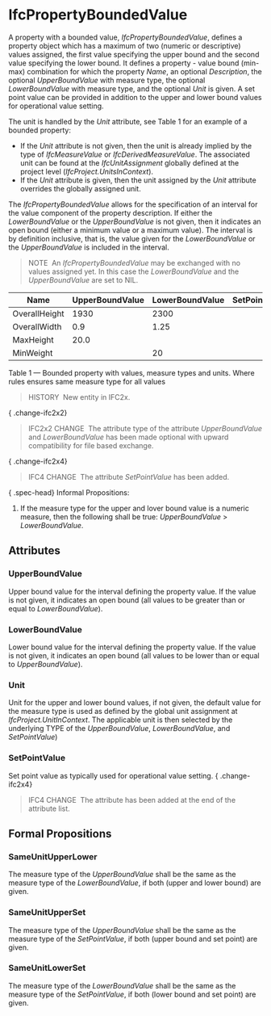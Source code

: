 # IfcPropertyBoundedValue

A property with a bounded value, _IfcPropertyBoundedValue_, defines a property object which has a maximum of two (numeric or descriptive) values assigned, the first value specifying the upper bound and the second value specifying the lower bound. It defines a property - value bound (min-max) combination for which the property _Name_, an optional _Description_, the optional _UpperBoundValue_ with measure type, the optional _LowerBoundValue_ with measure type, and the optional _Unit_ is given. A set point value can be provided in addition to the upper and lower bound values for operational value setting.

The unit is handled by the _Unit_ attribute, see Table 1 for an example of a bounded property:

* If the _Unit_ attribute is not given, then the unit is already implied by the type of _IfcMeasureValue_ or _IfcDerivedMeasureValue_. The associated unit can be found at the _IfcUnitAssignment_ globally defined at the project level (_IfcProject.UnitsInContext_). 
* If the _Unit_ attribute is given, then the unit assigned by the _Unit_ attribute overrides the globally assigned unit. 

The _IfcPropertyBoundedValue_ allows for the specification of an interval for the value component of the property description. If either the _LowerBoundValue_ or the _UpperBoundValue_ is not given, then it indicates an open bound (either a minimum value or a maximum value). The interval is by definition inclusive, that is, the value given for the _LowerBoundValue_ or the _UpperBoundValue_ is included in the interval.

> NOTE&nbsp; An _IfcPropertyBoundedValue_ may be exchanged with no values assigned yet. In this case the _LowerBoundValue_ and the _UpperBoundValue_ are set to NIL.


|Name|UpperBoundValue|LowerBoundValue|SetPointValue|Type (through IfcValue)|Unit|
|--- |--- |--- |--- |--- |--- |
|OverallHeight|1930|2300||IfcPositiveLengthMeasure|-|
|OverallWidth|0.9|1.25||IfcPositiveLengthMeasure|m|
|MaxHeight|20.0|||IfcPositiveLengthMeasure|-|
|MinWeight||20||IfcMassMeasure|kg|

Table 1 &mdash; Bounded property with values, measure types and units. Where rules ensures same measure type for all values

> HISTORY&nbsp; New entity in IFC2x.

{ .change-ifc2x2}
> IFC2x2 CHANGE&nbsp; The attribute type of the attribute _UpperBoundValue_ and _LowerBoundValue_ has been made optional with upward compatibility for file based exchange.

{ .change-ifc2x4}
> IFC4 CHANGE&nbsp; The attribute _SetPointValue_ has been added.

{ .spec-head}
Informal Propositions:

1. If the measure type for the upper and lover bound value is a numeric measure, then the following shall be true: _UpperBoundValue_ > _LowerBoundValue_.

## Attributes

### UpperBoundValue
Upper bound value for the interval defining the property value. If the value is not given, it indicates an open bound (all values to be greater than or equal to _LowerBoundValue_).

### LowerBoundValue
Lower bound value for the interval defining the property value. If the value is not given, it indicates an open bound (all values to be lower than or equal to _UpperBoundValue_).

### Unit
Unit for the upper and lower bound values, if not given, the default value for the measure type is used as defined by the global unit assignment at _IfcProject.UnitInContext_. The applicable unit is then selected by the underlying TYPE of the _UpperBoundValue_, _LowerBoundValue_, and _SetPointValue_)

### SetPointValue
Set point value as typically used for operational value setting.
{ .change-ifc2x4}
> IFC4 CHANGE&nbsp; The attribute has been added at the end of the attribute list.

## Formal Propositions

### SameUnitUpperLower
The measure type of the _UpperBoundValue_ shall be the same as the measure type of the _LowerBoundValue_, if both (upper and lower bound) are given.

### SameUnitUpperSet
The measure type of the _UpperBoundValue_ shall be the same as the measure type of the _SetPointValue_, if both (upper bound and set point) are given.

### SameUnitLowerSet
The measure type of the _LowerBoundValue_ shall be the same as the measure type of the _SetPointValue_, if both (lower bound and set point) are given.

